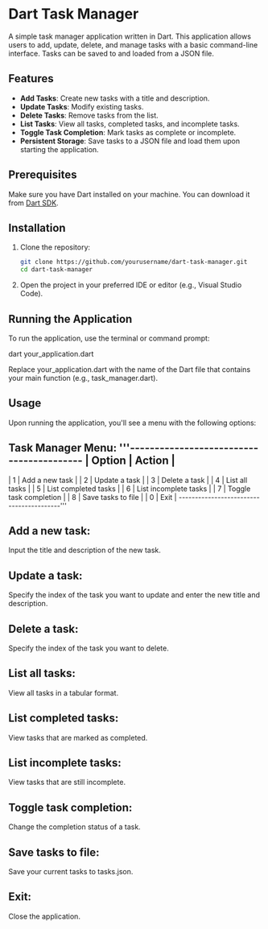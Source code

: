 # Dart Task Manager

A simple task manager application written in Dart. This application allows users to add, update, delete, and manage tasks with a basic command-line interface. Tasks can be saved to and loaded from a JSON file.

## Features

- **Add Tasks**: Create new tasks with a title and description.
- **Update Tasks**: Modify existing tasks.
- **Delete Tasks**: Remove tasks from the list.
- **List Tasks**: View all tasks, completed tasks, and incomplete tasks.
- **Toggle Task Completion**: Mark tasks as complete or incomplete.
- **Persistent Storage**: Save tasks to a JSON file and load them upon starting the application.

## Prerequisites

Make sure you have Dart installed on your machine. You can download it from [Dart SDK](https://dart.dev/get-dart).

## Installation

1. Clone the repository:
   ```bash
   git clone https://github.com/yourusername/dart-task-manager.git
   cd dart-task-manager
   
2. Open the project in your preferred IDE or editor (e.g., Visual Studio Code).

## Running the Application
To run the application, use the terminal or command prompt:

dart your_application.dart

Replace your_application.dart with the name of the Dart file that contains your main function (e.g., task_manager.dart).

## Usage
Upon running the application, you'll see a menu with the following options:

Task Manager Menu:
'''-----------------------------------------
| Option | Action                     |
-----------------------------------------
| 1      | Add a new task             |
| 2      | Update a task              |
| 3      | Delete a task              |
| 4      | List all tasks             |
| 5      | List completed tasks       |
| 6      | List incomplete tasks      |
| 7      | Toggle task completion      |
| 8      | Save tasks to file         |
| 0      | Exit                       |
-----------------------------------------'''

## Add a new task: 
Input the title and description of the new task.
## Update a task: 
Specify the index of the task you want to update and enter the new title and description.
## Delete a task: 
Specify the index of the task you want to delete.
## List all tasks: 
View all tasks in a tabular format.
## List completed tasks: 
View tasks that are marked as completed.
## List incomplete tasks: 
View tasks that are still incomplete.
## Toggle task completion: 
Change the completion status of a task.
## Save tasks to file: 
Save your current tasks to tasks.json.
## Exit: 
Close the application.

